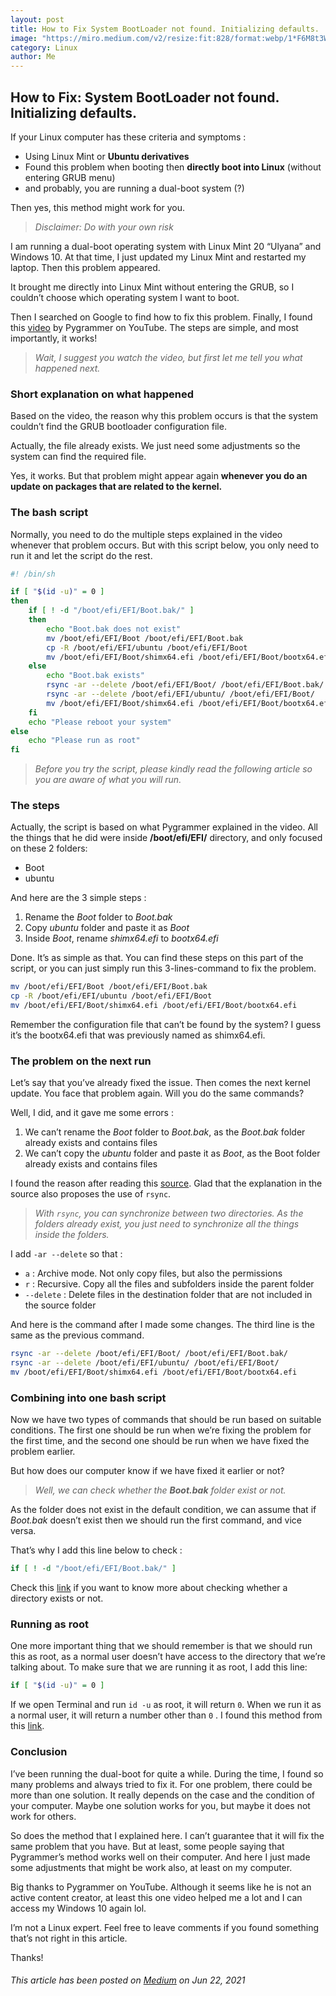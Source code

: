 ```yaml
---
layout: post
title: How to Fix System BootLoader not found. Initializing defaults.
image: "https://miro.medium.com/v2/resize:fit:828/format:webp/1*F6M8t3WFYgROk0dr-np06w.png"
category: Linux
author: Me
---
```


## How to Fix: System BootLoader not found. Initializing defaults.

If your Linux computer has these criteria and symptoms :
- Using Linux Mint or **Ubuntu derivatives**
- Found this problem when booting then **directly boot into Linux** (without entering GRUB menu)
- and probably, you are running a dual-boot system (?)

Then yes, this method might work for you.

> _Disclaimer: Do with your own risk_

I am running a dual-boot operating system with Linux Mint 20 “Ulyana” and Windows 10. At that time, I just updated my Linux Mint and restarted my laptop. Then this problem appeared.

It brought me directly into Linux Mint without entering the GRUB, so I couldn’t choose which operating system I want to boot.

Then I searched on Google to find how to fix this problem. Finally, I found this [video](https://www.youtube.com/watch?v=GzObzq0V25A&ab_channel=Pygrammer) by Pygrammer on YouTube. The steps are simple, and most importantly, it works!

> _Wait, I suggest you watch the video, but first let me tell you what happened next._

### Short explanation on what happened

Based on the video, the reason why this problem occurs is that the system couldn’t find the GRUB bootloader configuration file.

Actually, the file already exists. We just need some adjustments so the system can find the required file.

Yes, it works. But that problem might appear again **whenever you do an update on packages that are related to the kernel.**

### The bash script

Normally, you need to do the multiple steps explained in the video whenever that problem occurs. But with this script below, you only need to run it and let the script do the rest.

```bash
#! /bin/sh

if [ "$(id -u)" = 0 ]
then
    if [ ! -d "/boot/efi/EFI/Boot.bak/" ]
    then
        echo "Boot.bak does not exist"    
        mv /boot/efi/EFI/Boot /boot/efi/EFI/Boot.bak
        cp -R /boot/efi/EFI/ubuntu /boot/efi/EFI/Boot
        mv /boot/efi/EFI/Boot/shimx64.efi /boot/efi/EFI/Boot/bootx64.efi
    else
        echo "Boot.bak exists"
        rsync -ar --delete /boot/efi/EFI/Boot/ /boot/efi/EFI/Boot.bak/
        rsync -ar --delete /boot/efi/EFI/ubuntu/ /boot/efi/EFI/Boot/
        mv /boot/efi/EFI/Boot/shimx64.efi /boot/efi/EFI/Boot/bootx64.efi
    fi
    echo "Please reboot your system"
else
    echo "Please run as root"
fi
```

> _Before you try the script, please kindly read the following article so you are aware of what you will run._

### The steps

Actually, the script is based on what Pygrammer explained in the video. All the things that he did were inside **/boot/efi/EFI/** directory, and only focused on these 2 folders:
- Boot
- ubuntu

And here are the 3 simple steps :
1. Rename the *Boot* folder to *Boot.bak*
2. Copy *ubuntu* folder and paste it as *Boot*
3. Inside *Boot*, rename *shimx64.efi* to *bootx64.efi*

Done. It’s as simple as that. You can find these steps on this part of the script, or you can just simply run this 3-lines-command to fix the problem.
```bash
mv /boot/efi/EFI/Boot /boot/efi/EFI/Boot.bak        
cp -R /boot/efi/EFI/ubuntu /boot/efi/EFI/Boot        
mv /boot/efi/EFI/Boot/shimx64.efi /boot/efi/EFI/Boot/bootx64.efi
```
Remember the configuration file that can’t be found by the system? I guess it’s the bootx64.efi that was previously named as shimx64.efi.

### The problem on the next run

Let’s say that you’ve already fixed the issue. Then comes the next kernel update. You face that problem again. Will you do the same commands?

Well, I did, and it gave me some errors :
1. We can’t rename the _Boot_ folder to _Boot.bak_, as the _Boot.bak_ folder already exists and contains files
2. We can’t copy the _ubuntu_ folder and paste it as _Boot_, as the Boot folder already exists and contains files

I found the reason after reading this [source](https://askubuntu.com/a/269818). Glad that the explanation in the source also proposes the use of `rsync`.

> _With `rsync`, you can synchronize between two directories. As the folders already exist, you just need to synchronize all the things inside the folders._

I add `-ar --delete` so that :
- `a` : Archive mode. Not only copy files, but also the permissions
- `r` : Recursive. Copy all the files and subfolders inside the parent folder
- `--delete` : Delete files in the destination folder that are not included in the source folder

And here is the command after I made some changes. The third line is the same as the previous command.

```bash
rsync -ar --delete /boot/efi/EFI/Boot/ /boot/efi/EFI/Boot.bak/
rsync -ar --delete /boot/efi/EFI/ubuntu/ /boot/efi/EFI/Boot/
mv /boot/efi/EFI/Boot/shimx64.efi /boot/efi/EFI/Boot/bootx64.efi
```

### Combining into one bash script

Now we have two types of commands that should be run based on suitable conditions. The first one should be run when we’re fixing the problem for the first time, and the second one should be run when we have fixed the problem earlier.

But how does our computer know if we have fixed it earlier or not?

> _Well, we can check whether the **Boot.bak** folder exist or not._

As the folder does not exist in the default condition, we can assume that if _Boot.bak_ doesn’t exist then we should run the first command, and vice versa.

That’s why I add this line below to check :
```bash
if [ ! -d "/boot/efi/EFI/Boot.bak/" ]
```
Check this [link](https://www.cyberciti.biz/faq/howto-check-if-a-directory-exists-in-a-bash-shellscript/) if you want to know more about checking whether a directory exists or not.

### Running as root
One more important thing that we should remember is that we should run this as root, as a normal user doesn’t have access to the directory that we’re talking about. To make sure that we are running it as root, I add this line:
```bash
if [ "$(id -u)" = 0 ]
```
If we open Terminal and run ```id -u``` as root, it will return ```0```. When we run it as a normal user, it will return a number other than ```0``` . I found this method from this [link](https://stackoverflow.com/a/28776100).

### Conclusion

I’ve been running the dual-boot for quite a while. During the time, I found so many problems and always tried to fix it. For one problem, there could be more than one solution. It really depends on the case and the condition of your computer. Maybe one solution works for you, but maybe it does not work for others.

So does the method that I explained here. I can’t guarantee that it will fix the same problem that you have. But at least, some people saying that Pygrammer’s method works well on their computer. And here I just made some adjustments that might be work also, at least on my computer.

Big thanks to Pygrammer on YouTube. Although it seems like he is not an active content creator, at least this one video helped me a lot and I can access my Windows 10 again lol.

I’m not a Linux expert. Feel free to leave comments if you found something that’s not right in this article.

Thanks!

###### _This article has been posted on [Medium](https://medium.com/@arkanhadna/how-to-fix-system-bootloader-not-found-initializing-defaults-b96321f12e8e) on Jun 22, 2021_
